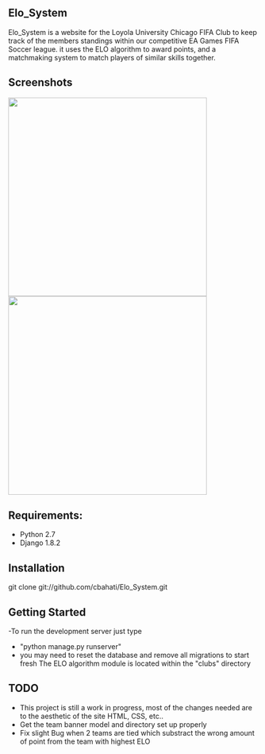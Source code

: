 ## Elo_System 

Elo_System is a website for the Loyola University Chicago FIFA Club to keep track of the members standings within our 
competitive EA Games FIFA Soccer league. it uses the ELO algorithm to award points, and a matchmaking system to match players
of similar skills together.

## Screenshots

<img src="http://i.imgur.com/H5InHaU.png?1" height="400px">
<img src= "http://i.imgur.com/nXYTdwc.png?1" height="400px">

## Requirements:

 - Python 2.7
 - Django 1.8.2

## Installation

git clone git://github.com/cbahati/Elo_System.git

## Getting Started

-To run the development server just type
 - "python manage.py runserver" 
 - you may need to reset the database and remove all migrations to start fresh
The ELO algorithm module is located within the "clubs" directory

## TODO
- This project is still a work in progress, most of the changes needed are to the aesthetic of the site HTML, CSS, etc..
- Get the team banner model and directory set up properly
- Fix slight Bug when 2 teams are tied which substract the wrong amount of point from the team with highest ELO

 

